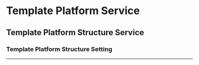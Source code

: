 # Template Platform Service

## Template Platform Structure Service

### Template Platform Structure Setting

----
